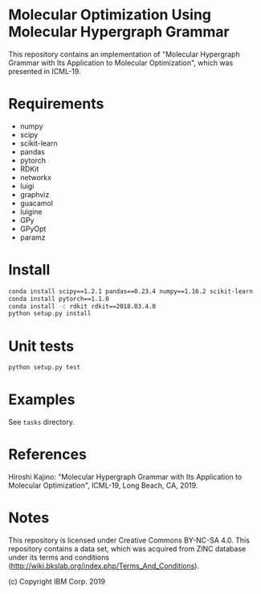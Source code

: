 # Molecular Optimization Using Molecular Hypergraph Grammar
This repository contains an implementation of "Molecular Hypergraph Grammar with Its Application to Molecular Optimization", which was presented in ICML-19.

# Requirements
- numpy
- scipy
- scikit-learn
- pandas
- pytorch
- RDKit
- networkx
- luigi
- graphviz
- guacamol
- luigine
- GPy
- GPyOpt
- paramz


# Install

```bash
conda install scipy==1.2.1 pandas==0.23.4 numpy==1.16.2 scikit-learn
conda install pytorch==1.1.0
conda install -c rdkit rdkit==2018.03.4.0
python setup.py install
```

# Unit tests

```bash
python setup.py test
```

# Examples
See `tasks` directory.

# References
Hiroshi Kajino: "Molecular Hypergraph Grammar with Its Application to Molecular Optimization", ICML-19, Long Beach, CA, 2019.

# Notes
This repository is licensed under Creative Commons BY-NC-SA 4.0.
This repository contains a data set, which was acquired from ZINC database under its terms and conditions (http://wiki.bkslab.org/index.php/Terms_And_Conditions).

(c) Copyright IBM Corp. 2019
